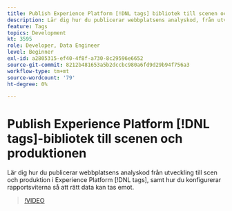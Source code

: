 ```yaml
---
title: Publish Experience Platform [!DNL tags] bibliotek till scenen och produktionen
description: Lär dig hur du publicerar webbplatsens analyskod, från utveckling till scen och produktion, i taggar för Experience Platform samt hur du ställer in rapportsviterna för att få korrekta data.
feature: Tags
topics: Development
kt: 3595
role: Developer, Data Engineer
level: Beginner
exl-id: a2805315-ef40-4f8f-a730-8c29596e6652
source-git-commit: 8212b481653a5b2dccbc980a6fd9d29b94f756a3
workflow-type: tm+mt
source-wordcount: '79'
ht-degree: 0%

---
```


# Publish Experience Platform [!DNL tags]-bibliotek till scenen och produktionen

Lär dig hur du publicerar webbplatsens analyskod från utveckling till scen och produktion i Experience Platform [!DNL tags], samt hur du konfigurerar rapportsviterna så att rätt data kan tas emot.

>[!VIDEO](https://video.tv.adobe.com/v/3429982/?quality=12&learn=on&captions=swe)
